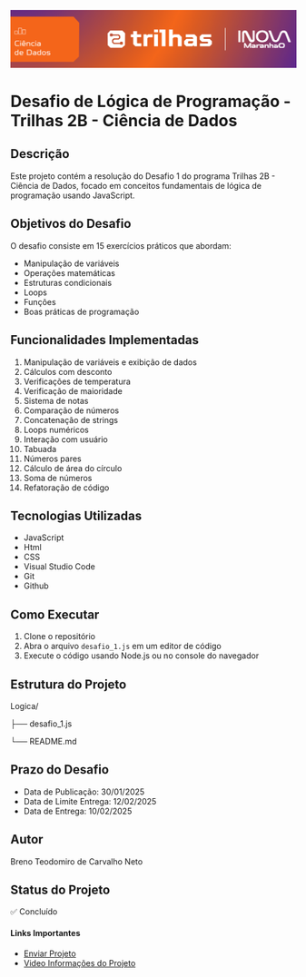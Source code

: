 ![Banner do projeto](img/banner.png)

# Desafio de Lógica de Programação - Trilhas 2B - Ciência de Dados

## Descrição

Este projeto contém a resolução do Desafio 1 do programa Trilhas 2B - Ciência de Dados, focado em conceitos fundamentais de lógica de programação usando JavaScript.

## Objetivos do Desafio

O desafio consiste em 15 exercícios práticos que abordam:

-   Manipulação de variáveis
-   Operações matemáticas
-   Estruturas condicionais
-   Loops
-   Funções
-   Boas práticas de programação

## Funcionalidades Implementadas

1. Manipulação de variáveis e exibição de dados
2. Cálculos com desconto
3. Verificações de temperatura
4. Verificação de maioridade
5. Sistema de notas
6. Comparação de números
7. Concatenação de strings
8. Loops numéricos
9. Interação com usuário
10. Tabuada
11. Números pares
12. Cálculo de área do círculo
13. Soma de números
14. Refatoração de código

## Tecnologias Utilizadas

-   JavaScript
-   Html
-   CSS
-   Visual Studio Code
-   Git
-   Github

## Como Executar

1. Clone o repositório
2. Abra o arquivo `desafio_1.js` em um editor de código
3. Execute o código usando Node.js ou no console do navegador

## Estrutura do Projeto

Logica/

├── desafio_1.js

└── README.md

## Prazo do Desafio

-   Data de Publicação: 30/01/2025
-   Data de Limite Entrega: 12/02/2025
-   Data de Entrega: 10/02/2025

## Autor

Breno Teodomiro de Carvalho Neto

## Status do Projeto

✅ Concluído

#### Links Importantes

-   [Enviar Projeto](https://docs.google.com/forms/d/e/1FAIpQLSfQLDSEPz6g7ycDgcXwIv6slieX_DT-qMEb4-YC5PpHi0loNg/viewform)
-   [Video Informações do Projeto](https://www.youtube.com/watch?v=sQ04YG3snHY)
